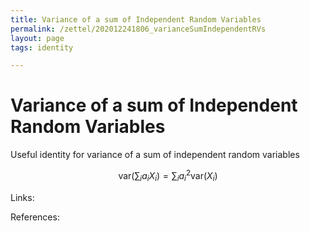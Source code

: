 ```yaml
---
title: Variance of a sum of Independent Random Variables
permalink: /zettel/202012241806_varianceSumIndependentRVs
layout: page
tags: identity

---
```

# Variance of a sum of Independent Random Variables

Useful identity for variance of a sum of independent random variables

$$
\mathrm{var}(\sum_i a_i X_i) = \sum_i a_i^2 \mathrm{var} ( X_i )
$$

Links: 

References: 

